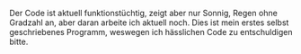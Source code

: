 Der Code ist aktuell funktionstüchtig, zeigt aber nur Sonnig, Regen ohne Gradzahl an, aber daran arbeite ich aktuell noch.
Dies ist mein erstes selbst geschriebenes Programm, weswegen ich hässlichen Code zu entschuldigen bitte.

